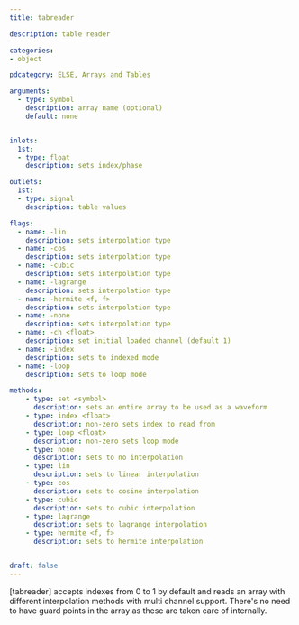 ```yaml
---
title: tabreader

description: table reader

categories:
- object

pdcategory: ELSE, Arrays and Tables

arguments:
  - type: symbol
    description: array name (optional)
    default: none


inlets:
  1st:
  - type: float
    description: sets index/phase

outlets:
  1st:
  - type: signal
    description: table values

flags:
  - name: -lin
    description: sets interpolation type
  - name: -cos
    description: sets interpolation type
  - name: -cubic
    description: sets interpolation type
  - name: -lagrange
    description: sets interpolation type
  - name: -hermite <f, f>
    description: sets interpolation type
  - name: -none
    description: sets interpolation type
  - name: -ch <float>
    description: set initial loaded channel (default 1)
  - name: -index
    description: sets to indexed mode
  - name: -loop
    description: sets to loop mode

methods:
    - type: set <symbol>
      description: sets an entire array to be used as a waveform
    - type: index <float>
      description: non-zero sets index to read from
    - type: loop <float>
      description: non-zero sets loop mode
    - type: none
      description: sets to no interpolation
    - type: lin
      description: sets to linear interpolation
    - type: cos
      description: sets to cosine interpolation
    - type: cubic
      description: sets to cubic interpolation
    - type: lagrange
      description: sets to lagrange interpolation
    - type: hermite <f, f>
      description: sets to hermite interpolation


draft: false
---
```


[tabreader] accepts indexes from 0 to 1 by default and reads an array with different interpolation methods with multi channel support. There's no need to have guard points in the array as these are taken care of internally.
